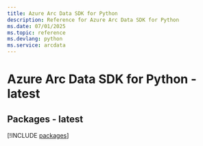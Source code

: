 ```yaml
---
title: Azure Arc Data SDK for Python
description: Reference for Azure Arc Data SDK for Python
ms.date: 07/01/2025
ms.topic: reference
ms.devlang: python
ms.service: arcdata
---
```

# Azure Arc Data SDK for Python - latest
## Packages - latest
[!INCLUDE [packages](arc-data-index.md)]